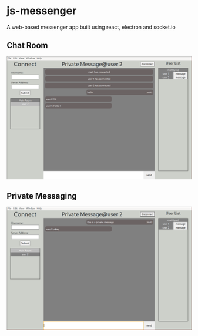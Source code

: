 # js-messenger

A web-based messenger app built using react, electron and socket.io

## Chat Room
![](screenshots/window-2023-10-23%4001_01.png)
## Private Messaging
![](screenshots/window-2023-10-23%4001_02.png)
